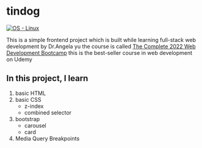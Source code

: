 # tindog
[![OS - Linux](https://img.shields.io/badge/OS-Linux-blue?logo=linux&logoColor=white)](https://www.linux.org/ "Go to Linux homepage")

This is a simple frontend project which is built while learning full-stack web development by Dr.Angela yu the course is called  [The Complete 2022 Web Development Bootcamp](https://www.udemy.com/course/the-complete-web-development-bootcamp/) this is the best-seller course in web development on Udemy

## In this project, I learn
1. basic HTML
2. basic CSS
    - z-index
    - combined selector
3. bootstrap
    - carousel
    - card
4. Media Query Breakpoints
